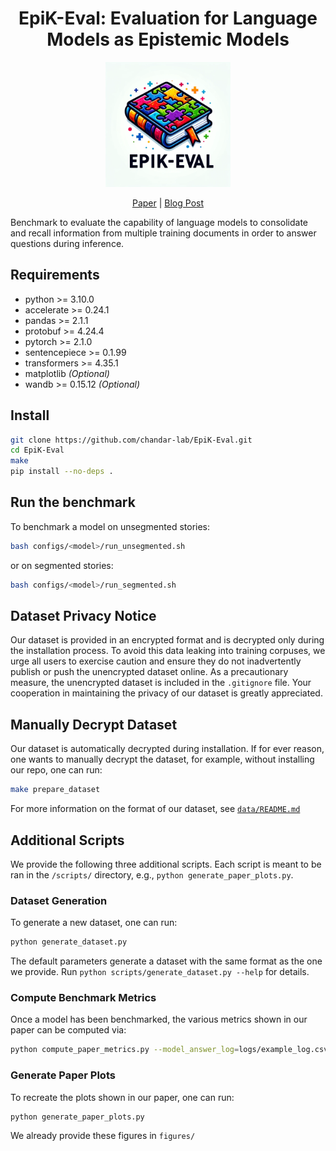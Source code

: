 <div align="center">
<h1>EpiK-Eval: Evaluation for Language Models as Epistemic Models</h1>
<img src="EpiK-Eval_logo.webp" alt="EpiK-Eval Logo" width="200"/>

[Paper](https://arxiv.org/abs/2310.15372) | [Blog Post](https://gabprato.github.io/epik-eval/)
</div>

Benchmark to evaluate the capability of language models to consolidate and recall information from multiple training documents in order to answer questions during inference.

## Requirements
- python >= 3.10.0
- accelerate >= 0.24.1
- pandas >= 2.1.1
- protobuf >= 4.24.4
- pytorch >= 2.1.0
- sentencepiece >= 0.1.99
- transformers >= 4.35.1
- matplotlib *(Optional)*
- wandb >= 0.15.12 *(Optional)*

## Install
```bash
git clone https://github.com/chandar-lab/EpiK-Eval.git
cd EpiK-Eval
make
pip install --no-deps .
```

## Run the benchmark
To benchmark a model on unsegmented stories:
```bash
bash configs/<model>/run_unsegmented.sh
```
or on segmented stories:
```bash
bash configs/<model>/run_segmented.sh
```

## Dataset Privacy Notice
Our dataset is provided in an encrypted format and is decrypted only during the installation process. To avoid this data leaking into training corpuses, we urge all users to exercise caution and ensure they do not inadvertently publish or push the unencrypted dataset online. As a precautionary measure, the unencrypted dataset is included in the `.gitignore` file. Your cooperation in maintaining the privacy of our dataset is greatly appreciated.

## Manually Decrypt Dataset
Our dataset is automatically decrypted during installation. If for ever reason, one wants to manually decrypt the dataset, for example, without installing our repo, one can run:
```bash
make prepare_dataset
```
For more information on the format of our dataset, see [`data/README.md`](./data/README.md)

## Additional Scripts
We provide the following three additional scripts. Each script is meant to be ran in the `/scripts/` directory, e.g., `python generate_paper_plots.py`.

### Dataset Generation
To generate a new dataset, one can run:
```bash
python generate_dataset.py
```
The default parameters generate a dataset with the same format as the one we provide. Run `python scripts/generate_dataset.py --help` for details.

### Compute Benchmark Metrics
Once a model has been benchmarked, the various metrics shown in our paper can be computed via:
```bash
python compute_paper_metrics.py --model_answer_log=logs/example_log.csv
```

### Generate Paper Plots
To recreate the plots shown in our paper, one can run:
```bash
python generate_paper_plots.py
```
We already provide these figures in `figures/`